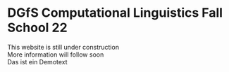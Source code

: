 # DGfS Computational Linguistics Fall School 22

This website is still under construction  
More information will follow soon  
Das ist ein Demotext
